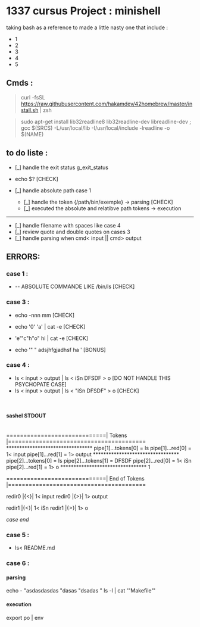 # 1337 cursus Project : minishell 
taking bash as a reference to made a little nasty one that include : 
- 1 
- 2
- 3
- 4
- 5 
 
## Cmds :

> curl -fsSL https://raw.githubusercontent.com/hakamdev/42homebrew/master/install.sh | zsh

> sudo apt-get install lib32readline8 lib32readline-dev libreadline-dev ; gcc $(SRCS) -L/usr/local/lib -I/usr/local/include -lreadline -o $(NAME) 

## to do liste  : 

+ [_] handle the exit status  g_exit_status 

+ echo $?                                                                   [CHECK]


+ [_] handle absolute path case 1 
    - [_] handle the token {/path/bin/exemple} -> parsing                   [CHECK]
    - [_] executed the absolute and relatibve path tokens -> execution 



------------------------------------------------

+ [_] handle filename with spaces like case 4 
+ [_] review quote and double quotes on cases 3 
+ [_] handle parsing when cmd< input || cmd> output

## ERRORS:

### case 1 :

- -- ABSOLUTE COMMANDE LIKE /bin/ls                                         [CHECK]

### case 3 :

- echo -nnn mm                                                              [CHECK]

- echo '0' 'a' | cat -e                                                     [CHECK]

- 'e'"c"h"o" hi | cat -e                                                    [CHECK]

- echo '"   " adsjhfgjadhsf ha '                                            [BONUS]

### case 4 :

- ls < input > output | ls < iSn DFSDF > o [DO NOT HANDLE THIS PSYCHOPATE CASE]
- ls < input > output | ls < "iSn DFSDF" > o                                [CHECK]
<br>

#### sashel STDOUT
<br>
=============================|     Tokens    |========================================
*********************************
pipe[1]...tokens[0] = ls
pipe[1]...red[0] = 1< input
pipe[1]...red[1] = 1> output
*********************************
pipe[2]...tokens[0] = ls
pipe[2]...tokens[1] = DFSDF
pipe[2]...red[0] = 1< iSn
pipe[2]...red[1] = 1> o
*********************************
1

=============================| End of Tokens |========================================

redir0 |{<}| 1< input
redir0 |{>}| 1> output

redir1 |{<}| 1< iSn
redir1 |{>}| 1> o

*case end*
<br>

### case 5 :

- ls< README.md 

### case 6 :
#### parsing
echo -   "asdasdasdas "dasas "dsadas "
ls -l | cat '"Makefile"'
#### execution
export po | env 
